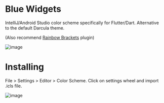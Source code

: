 # Blue Widgets

IntelliJ/Android Studio color scheme specifically for Flutter/Dart. Alternative to the default Darcula theme.

(Also recommend [Rainbow Brackets](https://plugins.jetbrains.com/plugin/10080-rainbow-brackets) plugin)

![image](https://github.com/MadSimple/BlueWidgets/assets/92187165/ce2ab9ea-15d7-4469-b324-d38db59ebd5c)

# Installing

File > Settings > Editor > Color Scheme. Click on settings wheel and import .icls file.

![image](https://github.com/MadSimple/BlueWidgets/assets/92187165/ca2039f0-d7ec-45f9-a519-ce97ae9b63f7)
